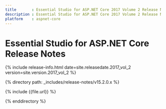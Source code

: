 ```yaml
---
title 		: Essential Studio for ASP.NET Core 2017 Volume 2 Release Notes
description : Essential Studio for ASP.NET Core 2017 Volume 2 Release Notes
platform 	: aspnet-core
---
```


# Essential Studio for ASP.NET Core Release Notes

{% include release-info.html date=site.releasedate.2017_vol_2 version=site.version.2017_vol_2 %} 

{% directory path: _includes/release-notes/v15.2.0.x %}

{% include {{file.url}} %}

{% enddirectory %}